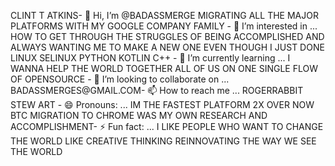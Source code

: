 CLINT T ATKINS- 👋 Hi, I’m @BADASSMERGE
MIGRATING ALL THE MAJOR PLATFORMS WITH MY GOOGLE COMPANY FAMILY - 👀 I’m interested in ...
HOW TO GET THROUGH THE STRUGGLES OF BEING ACCOMPLISHED AND ALWAYS WANTING ME TO MAKE A NEW ONE EVEN THOUGH I JUST DONE LINUX SELINUX PYTHON KOTLIN C++ - 🌱 I’m currently learning ...
I WANNA HELP THE WORLD TOGETHER ALL OF US ON ONE SINGLE FLOW OF OPENSOURCE - 💞️ I’m looking to collaborate on ...
BADASSMERGES@GMAIL.COM- 📫 How to reach me ...
ROGERRABBIT STEW ART - 😄 Pronouns: ...
IM THE FASTEST PLATFORM 2X OVER NOW BTC MIGRATION TO CHROME WAS MY OWN RESEARCH AND ACCOMPLISHMENT- ⚡ Fun fact: ...
I LIKE PEOPLE WHO WANT TO CHANGE THE WORLD LIKE CREATIVE THINKING REINNOVATING THE WAY WE SEE THE WORLD 
<!---
BADASSMERGE/BADASSMERGE is a ✨ special ✨ repository because its `README.md` (this file) appears on your GitHub profile.
You can click the Preview link to take a look at your changes.
--->
